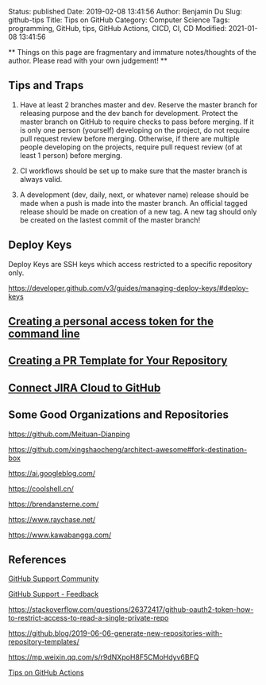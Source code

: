 Status: published
Date: 2019-02-08 13:41:56
Author: Benjamin Du
Slug: github-tips
Title: Tips on GitHub
Category: Computer Science
Tags: programming, GitHub, tips, GitHub Actions, CICD, CI, CD
Modified: 2021-01-08 13:41:56

**
Things on this page are fragmentary and immature notes/thoughts of the author.
Please read with your own judgement!
**

## Tips and Traps

1. Have at least 2 branches master and dev.
    Reserve the master branch for releasing purpose 
    and the dev banch for development.
    Protect the master branch on GitHub to require checks to pass before merging. 
    If it is only one person (yourself) developing on the project,
    do not require pull request review before merging. 
    Otherwise, if there are multiple people developing on the projects, 
    require pull request review (of at least 1 person) before merging.

2. CI workflows should be set up to make sure that the master branch is always valid.

3. A development (dev, daily, next, or whatever name) release should be made 
    when a push is made into the master branch. 
    An official tagged release should be made on creation of a new tag.
    A new tag should only be created on the lastest commit of the master branch!

## Deploy Keys

Deploy Keys are SSH keys which access restricted to a specific repository only.

https://developer.github.com/v3/guides/managing-deploy-keys/#deploy-keys

## [Creating a personal access token for the command line](https://help.github.com/en/github/authenticating-to-github/creating-a-personal-access-token-for-the-command-line)

## [Creating a PR Template for Your Repository](https://docs.github.com/en/github/building-a-strong-community/creating-a-pull-request-template-for-your-repository)

## [Connect JIRA Cloud to GitHub](https://confluence.atlassian.com/adminjiracloud/connect-jira-cloud-to-github-814188429.html)

## Some Good Organizations and Repositories

https://github.com/Meituan-Dianping

https://github.com/xingshaocheng/architect-awesome#fork-destination-box

https://ai.googleblog.com/

https://coolshell.cn/

https://brendansterne.com/

https://www.raychase.net/

https://www.kawabangga.com/

## References

[GitHub Support Community](https://github.community/)

[GitHub Support - Feedback](https://support.github.com/contact/feedback)

https://stackoverflow.com/questions/26372417/github-oauth2-token-how-to-restrict-access-to-read-a-single-private-repo


https://github.blog/2019-06-06-generate-new-repositories-with-repository-templates/

https://mp.weixin.qq.com/s/r9dNXpoH8F5CMoHdyv6BFQ

[Tips on GitHub Actions](http://www.legendu.net/misc/blog/tips-on-github-actions)
